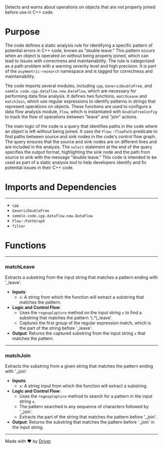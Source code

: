 <!--------------------------------------------------------------------------------->
<!-- IMPORTANT: This file is auto-generated by Driver (https://driver.ai). -------->
<!-- Manual edits may be overwritten on future commits. --------------------------->
<!--------------------------------------------------------------------------------->

Detects and warns about operations on objects that are not properly joined before use in C++ code.

# Purpose
The code defines a static analysis rule for identifying a specific pattern of potential errors in C++ code, known as "double leave." This pattern occurs when an object is operated on without being properly joined, which can lead to issues with correctness and maintainability. The rule is categorized as a path problem with a warning severity level and high precision. It is part of the `asymmetric-research` namespace and is tagged for correctness and maintainability.

The code imports several modules, including `cpp`, `GenericDoubleFree`, and `semmle.code.cpp.dataflow.new.DataFlow`, which are necessary for performing data flow analysis. It defines two functions, `matchLeave` and `matchJoin`, which use regular expressions to identify patterns in strings that represent operations on objects. These functions are used to configure a data flow analysis module, `Flow`, which is instantiated with `DoubleFreeConfig` to track the flow of operations between "leave" and "join" actions.

The main logic of the code is a query that identifies paths in the code where an object is left without being joined. It uses the `Flow::flowPath` predicate to find paths between source and sink nodes in the code's control flow graph. The query ensures that the source and sink nodes are on different lines and are included in the analysis. The `select` statement at the end of the query specifies the output format, highlighting the sink node and the path from source to sink with the message "double leave." This code is intended to be used as part of a static analysis tool to help developers identify and fix potential issues in their C++ code.
# Imports and Dependencies

---
- `cpp`
- `GenericDoubleFree`
- `semmle.code.cpp.dataflow.new.DataFlow`
- `Flow::PathGraph`
- `filter`


# Functions

---
### matchLeave
Extracts a substring from the input string that matches a pattern ending with '_leave'.
- **Inputs**:
    - `x`: A string from which the function will extract a substring that matches the pattern.
- **Logic and Control Flow**:
    - Uses the `regexpCapture` method on the input string `x` to find a substring that matches the pattern '(.*)_leave'.
    - Captures the first group of the regular expression match, which is the part of the string before '_leave'.
- **Output**: Returns the captured substring from the input string `x` that matches the pattern.


---
### matchJoin
Extracts the substring from a given string that matches the pattern ending with '_join'.
- **Inputs**:
    - `x`: A string input from which the function will extract a substring.
- **Logic and Control Flow**:
    - Uses the `regexpCapture` method to search for a pattern in the input string `x`.
    - The pattern searched is any sequence of characters followed by '_join'.
    - Extracts the part of the string that matches the pattern before '_join'.
- **Output**: Returns the substring that matches the pattern before '_join' in the input string.



---
Made with ❤️ by [Driver](https://www.driver.ai/)